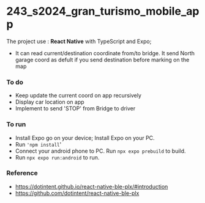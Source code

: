 # 243_s2024_gran_turismo_mobile_app

The project use : **React Native** with TypeScript and Expo;  

- It can read current/destination coordinate from/to bridge. It send North garage coord as defult if you send destination before marking on the map


### To do

- Keep update the current coord on app recursively  
- Display car location on app 
- Implement to send 'STOP' from Bridge to driver
  


### To run
* Install Expo go on your device; Install Expo on your PC.
* Run ``'npm install``'
* Connect your android phone to PC. Run ```npx expo prebuild``` to build.
* Run ```npx expo run:android``` to run.


### Reference
* https://dotintent.github.io/react-native-ble-plx/#introduction
* https://github.com/dotintent/react-native-ble-plx
